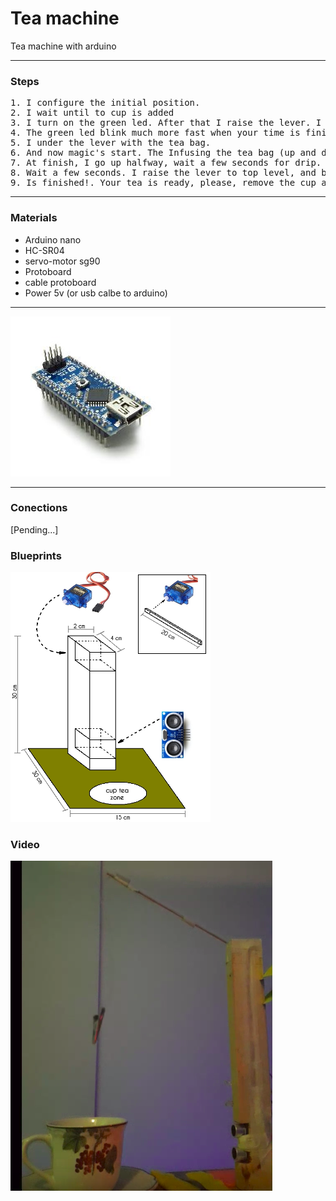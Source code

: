 # Tea machine
Tea machine with arduino

<hr>

### Steps
<pre>
1. I configure the initial position.
2. I wait until to cup is added
3. I turn on the green led. After that I raise the lever. I wait a few seconds for human add hot water and a tea bag
4. The green led blink much more fast when your time is finishing. Lets move on!!!
5. I under the lever with the tea bag.
6. And now magic's start. The Infusing the tea bag (up and down, up and down...).
7. At finish, I go up halfway, wait a few seconds for drip. (Yes, always drop some drips)
8. Wait a few seconds. I raise the lever to top level, and blink the green led while the buzzer sound.
9. Is finished!. Your tea is ready, please, remove the cup and enjoy an almost automated tea
</pre>

<hr>

### Materials
 - Arduino nano
 - HC-SR04
 - servo-motor sg90
 - Protoboard
 - cable protoboard
 - Power 5v (or usb calbe to arduino)

<hr>

<img src="arduino.jpg" />



<hr>

### Conections
[Pending...]



### Blueprints
<img src="blueprints.jpeg" height="400" width="320" />




### Video

[![Watch the video](https://github.com/jpradoar/tea_machine/blob/master/img.png)](https://www.youtube.com/watch?v=hY6Wf2S_Gdg&feature=youtu.be)
